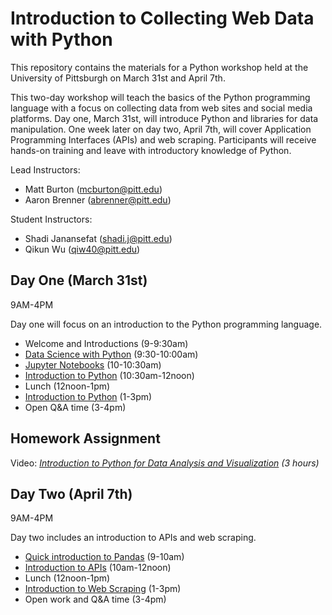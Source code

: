 # Introduction to Collecting Web Data with Python


This repository contains the materials for a Python workshop held at the University of Pittsburgh on March 31st and April 7th.

This two-day workshop will teach the basics of the Python programming language with a focus on collecting data from web sites and social media platforms. Day one, March 31st, will introduce Python and libraries for data manipulation. One week later on day two, April 7th, will cover Application Programming Interfaces (APIs) and web scraping. Participants will receive hands-on training and leave with introductory knowledge of Python.


Lead Instructors:

- Matt Burton (mcburton@pitt.edu)
- Aaron Brenner (abrenner@pitt.edu)

Student Instructors:

- Shadi Janansefat (shadi.j@pitt.edu)
- Qikun Wu (qiw40@pitt.edu)



## Day One (March 31st)

9AM-4PM

Day one will focus on an introduction to the Python programming language.

* Welcome and Introductions (9-9:30am)
* [Data Science with Python](data-science-demo/) (9:30-10:00am)
* [Jupyter Notebooks](jupyter-notebooks/) (10-10:30am)
* [Introduction to Python](intro-to-python/) (10:30am-12noon)
* Lunch (12noon-1pm)
* [Introduction to Python](intro-to-python/) (1-3pm)
* Open Q&A time (3-4pm)


## Homework Assignment

Video: *[Introduction to Python for Data Analysis and Visualization](https://www.youtube.com/watch?v=Ws34Ho-1aDs&index=3&t=235s&list=PLu59K07mpWtXz_Hm5xXyyMovBBdnvtnKC) (3 hours)*

## Day Two (April 7th)

9AM-4PM

Day two includes an introduction to APIs and web scraping.

* [Quick introduction to Pandas](intro-to-pandas/) (9-10am)
* [Introduction to APIs](intro-to-apis/) (10am-12noon)
* Lunch (12noon-1pm)
* [Introduction to Web Scraping](web-scraping/) (1-3pm)
* Open work and Q&A time (3-4pm)
